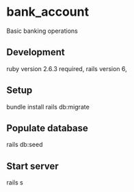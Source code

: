 # bank_account
Basic banking operations

## Development
ruby version 2.6.3 required,
rails version 6,
## Setup
bundle install
rails db:migrate
## Populate database
rails db:seed
## Start server
rails s
